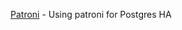 [Patroni](https://www.opsdash.com/blog/postgres-getting-started-patroni.html) - Using patroni for Postgres HA
